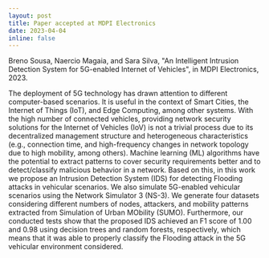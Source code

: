 ```yaml
---
layout: post
title: Paper accepted at MDPI Electronics
date: 2023-04-04
inline: false
---
```


Breno Sousa, Naercio Magaia, and Sara Silva, "An Intelligent Intrusion Detection System for 5G-enabled Internet of Vehicles", in MDPI Electronics, 2023.

The deployment of 5G technology has drawn attention to different computer-based scenarios. It is useful in the context of Smart Cities, the Internet of Things (IoT), and Edge Computing, among other systems. With the high number of connected vehicles, providing network security solutions for the Internet of Vehicles (IoV) is not a trivial process due to its decentralized management structure and heterogeneous characteristics (e.g., connection time, and high-frequency changes in network topology due to high mobility, among others). Machine learning (ML) algorithms have the potential to extract patterns to cover security requirements better and to detect/classify malicious behavior in a network. Based on this, in this work we propose an Intrusion Detection System (IDS) for detecting Flooding attacks in vehicular scenarios. We also simulate 5G-enabled vehicular scenarios using the Network Simulator 3 (NS-3). We generate four datasets considering different numbers of nodes, attackers, and mobility patterns extracted from Simulation of Urban MObility (SUMO). Furthermore, our conducted tests show that the proposed IDS achieved an F1 score of 1.00 and 0.98 using decision trees and random forests, respectively, which means that it was able to properly classify the Flooding attack in the 5G vehicular environment considered.
